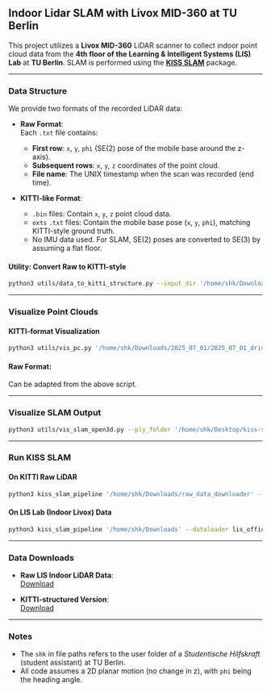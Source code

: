 ## Indoor Lidar SLAM with Livox MID-360 at TU Berlin

This project utilizes a **Livox MID-360** LiDAR scanner to collect indoor point cloud data from the **4th floor of the Learning & Intelligent Systems (LIS) Lab** at **TU Berlin**. SLAM is performed using the [**KISS SLAM**](https://github.com/PRBonn/kiss-slam) package.

---

### Data Structure

We provide two formats of the recorded LiDAR data:

- **Raw Format**:  
  Each `.txt` file contains:
  - **First row**: `x`, `y`, `phi` (SE(2) pose of the mobile base around the z-axis).
  - **Subsequent rows**: `x`, `y`, `z` coordinates of the point cloud.
  - **File name**: The UNIX timestamp when the scan was recorded (end time).

- **KITTI-like Format**:
  - `.bin` files: Contain `x`, `y`, `z` point cloud data.
  - `oxts` `.txt` files: Contain the mobile base pose (`x`, `y`, `phi`), matching KITTI-style ground truth.
  - No IMU data used. For SLAM, SE(2) poses are converted to SE(3) by assuming a flat floor.

#### Utility: Convert Raw to KITTI-style

```bash
python3 utils/data_to_kitti_structure.py --input_dir '/home/shk/Downloads/log_data' --output_dir '/home/shk/Downloads'
```

---

### Visualize Point Clouds

#### KITTI-format Visualization

```bash
python3 utils/vis_pc.py '/home/shk/Downloads/2025_07_01/2025_07_01_drive_0001_sync/livox_points/data' '/home/shk/Downloads/2025_07_01/2025_07_01_drive_0001_sync/oxts/data'
```

#### Raw Format:  
Can be adapted from the above script.

---

### Visualize SLAM Output

```bash
python3 utils/vis_slam_open3d.py --ply_folder '/home/shk/Desktop/kiss-slam/slam_output/latest/local_maps/plys'
```

---

### Run KISS SLAM

#### On KITTI Raw LiDAR

```bash
python3 kiss_slam_pipeline '/home/shk/Downloads/raw_data_downloader' --dataloader kitti_raw_lidar --sequence 00
```

#### On LIS Lab (Indoor Livox) Data

```bash
python3 kiss_slam_pipeline '/home/shk/Downloads' --dataloader lis_office_raw_lidar --sequence 000
```

---

### Data Downloads

- **Raw LIS Indoor LiDAR Data**:  
  [Download](https://drive.google.com/file/d/1zLlG1QnEej6WVvuUTs3DnotH8_C0g1wK/view?usp=sharing)

- **KITTI-structured Version**:  
  [Download](https://drive.google.com/file/d/1f_CPt3jmUBkAX8Y7_8PyVxibmIxuWbcw/view?usp=sharing)

---

### Notes

- The `shk` in file paths refers to the user folder of a *Studentische Hilfskraft* (student assistant) at TU Berlin.
- All code assumes a 2D planar motion (no change in z), with `phi` being the heading angle.
